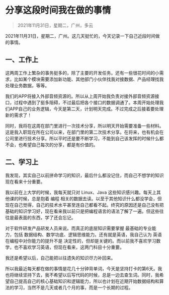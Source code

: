 # 分享这段时间我在做的事情

> 2021年11月31日，星期二，广州，多云

2021年11月31日，星期二，广州。这几天挺忙的，今天记录一下自己近段时间做的事情。

## 一、工作上

这两周工作上繁杂的事务挺多的，除了主要的开发任务。还有一些很花时间的小需求，比如某个模块需要添加新功能、其他部门小伙伴找我对接数据、产品经理找我处理业务数据，等等。

我们的APP将接入外部音频资源的。所以从上周开始我负责对接外部音频资源接口，过程中遇到了挺多阻碍，不过最后把各个接口的数据调通了。本周开始处理我们APP自己的业务逻辑，今天是第二天，计划明天完成。不过完成之后接着要处理新的需求了！

同时，我将在这周在部门里进行一次技术分享，所以明天开始需要准备一些材料。这是我入职现在所在公司以来，在部门里的第二次技术分享。在将来，也有机会在公司里进行技术分享。所以平时还是要不断学习，不能到自己该发挥的时候什么都不会，也希望自己每次的分享，都是有价值的。

## 二、学习上

我发现，其实自己以前拼命学习的知识，最后什么都没记住，而自己不想学的知识现在看来十分重要。

我以前在上大学的时候，我每天就只对 Linux、Java 这些知识感兴趣。每天上其他课的时候，总是抱着 编程 相关的数据去读。以至于其他知识什么都没学会，但现在自己觉得，自己的技术水平甚至连自己都看不起。终究的原因还是自己没有把基础的知识学习好，现在看来我以前只是把编程语言的语法了解了一遍。但这些往往是最表面的东西，学了还会忘记。

对于软件研发产品研发人员来说。而真正的底层知识需要掌握 最基础的专业能力，包括 数据结构、数学功底、逻辑思维能力。还有就是英语，我自己认为 英语在编程中对你能力的提升不是 决定性的，但却是关键的。而以前我不喜欢学习数学，也不喜欢学习英语，但现在看来，这两门科目十分重要。

我还是希望以后，自己能把以往遗失的知识尽力补回来。

所以我最近每天都在做的事情是花几十分钟背单词，今天是坚持打卡的第6天。我也将继续坚持下去，我不希望以后写代码的时候，总是一边去查生词。同时，我希望自己提高自己的核心基础知识和逻辑能力，所以也计划在近期开始数据结构和算法的学习，当然不是几天或者几个月的事，而是一个长期的过程。
